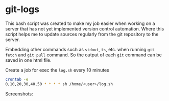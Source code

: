 # git-logs
This bash script was created to make my job easier when working on a server that has not yet implemented version control automation. Where this script helps me to update sources regularly from the git repository to the server.

Embedding other commands such as ```stdout```, ```ts```, etc. when running ```git fetch``` and ```git pull``` command. So the output of each ```git``` command can be saved in one html file.

Create a job for exec the ```log.sh``` every 10 minutes
```bash
crontab -e
0,10,20,30,40,50 * * * * sh /home/<user>/log.sh
```

Screenshots:
